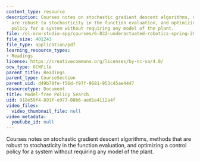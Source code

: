 ```yaml
---
content_type: resource
description: Courses notes on stochastic gradient descent algorithms, methods that
  are robust to stochasticity in the function evaluation, and optimizing a control
  policy for a system without requiring any model of the plant.
file: /ol-ocw-studio-app/courses/6-832-underactuated-robotics-spring-2009/918e59f4891fe97708b6aed1e4112a4f_MIT6_832s09_read_ch17.pdf
file_size: 401243
file_type: application/pdf
learning_resource_types:
- Readings
license: https://creativecommons.org/licenses/by-nc-sa/4.0/
ocw_type: OCWFile
parent_title: Readings
parent_type: CourseSection
parent_uid: d49b78fe-f56d-f97f-9681-953c45ae4447
resourcetype: Document
title: Model-free Policy Search
uid: 918e59f4-891f-e977-08b6-aed1e4112a4f
video_files:
  video_thumbnail_file: null
video_metadata:
  youtube_id: null
---
```

Courses notes on stochastic gradient descent algorithms, methods that are robust to stochasticity in the function evaluation, and optimizing a control policy for a system without requiring any model of the plant.